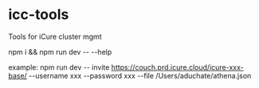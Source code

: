 # icc-tools
Tools for iCure cluster mgmt

npm i && npm run dev -- --help

example: npm run dev -- invite https://couch.prd.icure.cloud/icure-xxx-base/ --username xxx --password xxx --file /Users/aduchate/athena.json
